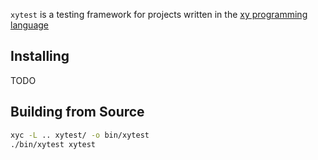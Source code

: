 `xytest` is a testing framework for projects written in the
[xy programming language](https://xy-lang.org)

## Installing

TODO

## Building from Source

```bash
xyc -L .. xytest/ -o bin/xytest
./bin/xytest xytest
```
